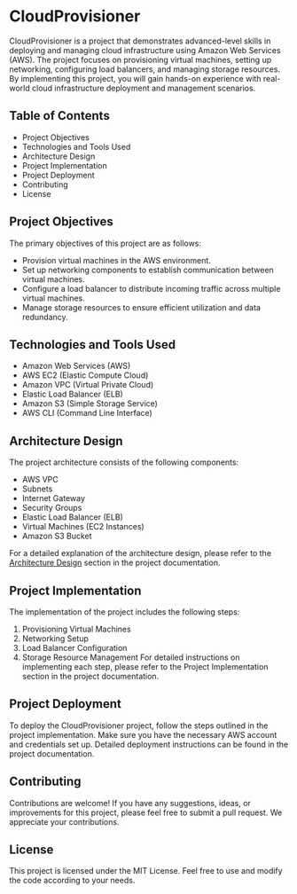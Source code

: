 # CloudProvisioner
CloudProvisioner is a project that demonstrates advanced-level skills in deploying and managing cloud infrastructure using Amazon Web Services (AWS). The project focuses on provisioning virtual machines, setting up networking, configuring load balancers, and managing storage resources. By implementing this project, you will gain hands-on experience with real-world cloud infrastructure deployment and management scenarios.

## Table of Contents
- Project Objectives
- Technologies and Tools Used
- Architecture Design
- Project Implementation
- Project Deployment
- Contributing
- License

## Project Objectives
The primary objectives of this project are as follows:
- Provision virtual machines in the AWS environment.
- Set up networking components to establish communication between virtual machines.
- Configure a load balancer to distribute incoming traffic across multiple virtual machines.
- Manage storage resources to ensure efficient utilization and data redundancy.

## Technologies and Tools Used
- Amazon Web Services (AWS)
- AWS EC2 (Elastic Compute Cloud)
- Amazon VPC (Virtual Private Cloud)
- Elastic Load Balancer (ELB)
- Amazon S3 (Simple Storage Service)
- AWS CLI (Command Line Interface)

## Architecture Design
The project architecture consists of the following components: 
- AWS VPC
- Subnets
- Internet Gateway
- Security Groups
- Elastic Load Balancer (ELB)
- Virtual Machines (EC2 Instances)
- Amazon S3 Bucket

For a detailed explanation of the architecture design, please refer to the [Architecture Design](architecture.drawio.png) section in the project documentation.


## Project Implementation
The implementation of the project includes the following steps:

1. Provisioning Virtual Machines
2. Networking Setup
3. Load Balancer Configuration
4. Storage Resource Management
For detailed instructions on implementing each step, please refer to the Project Implementation section in the project documentation.

## Project Deployment
To deploy the CloudProvisioner project, follow the steps outlined in the project implementation. Make sure you have the necessary AWS account and credentials set up. Detailed deployment instructions can be found in the project documentation.

## Contributing
Contributions are welcome! If you have any suggestions, ideas, or improvements for this project, please feel free to submit a pull request. We appreciate your contributions.

## License
This project is licensed under the MIT License. Feel free to use and modify the code according to your needs.
